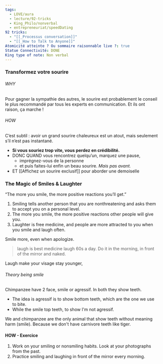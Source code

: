 ```yaml
---
tags:
  - LOVE/aura
  - lecture/92-tricks
  - King_Philo/nonverbal
  - entrepreneuriat/speedDating
92 tricks:
  - "[[_Processus conversation]]"
  - "[[_How to Talk to Anyone]]"
Atomicité atteinte ? Ou sommaire raisonnable live ?: true
Statue Connectivité: DONE
King type of note: Non verbal
---
```

### Transformez votre sourire

###### WHY
Pour gagner la sympathie des autres, le sourire est probablement le conseil le plus recommandé par tous les experts en communication. Et ils ont raison, ça marche !

###### HOW
C’est subtil : avoir un grand sourire chaleureux est un atout, mais seulement s’il n’est pas instantané. 
- **Si vous souriez trop vite, vous perdez en crédibilité.**
- DONC QUAND vous rencontrez quelqu’un, marquez une pause, 
	- imprégnez-vous de la personne 
	- et puis faites-lui enfin un beau sourire. *Mais pas avant.*
- ET  [[Affichez un sourire exclusif]] pour aborder une demoiselle


### The Magic of Smiles & Laughter
“The more you smile, the more positive reactions you’ll get.”
1. Smiling tells another person that you are nonthreatening and asks them to accept you on a personal level.
2. The more you smile, the more positive reactions other people will give you.
3. Laughter is free medicine, and people are more attracted to you when you smile and laugh often.

Smile more, even when apologize.

> laugh is best medicine laugh 60s a day. Do it in the morning, in front of the mirror and naked. 

Laugh make your visage stay younger, 

###### Theory being smile
Chimpanzee have 2 face, smile or agressif.
In both they show teeth. 
- The idea is agressif is to show bottom teeth, which are the one we use to bite.
- While the smile top teeth, to show I'm not agressif.

We and chimpanzee are the only animal that show teeth without meaning harm (smile). Because we don't have carnivore teeth like tiger.

#### HOW - Exercice 
1. Work on your smiling or nonsmiling habits. Look at your photographs from the past.
2. Practice smiling and laughing in front of the mirror every morning.